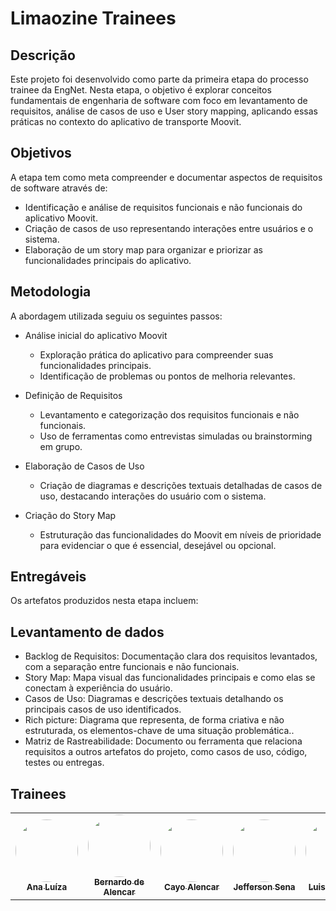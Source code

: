 # Limaozine Trainees

## Descrição
Este projeto foi desenvolvido como parte da primeira etapa do processo trainee da EngNet. Nesta etapa, o objetivo é explorar conceitos fundamentais de engenharia de software com foco em levantamento de requisitos, análise de casos de uso e User story mapping, aplicando essas práticas no contexto do aplicativo de transporte Moovit.

## Objetivos

A etapa tem como meta compreender e documentar aspectos de requisitos de software através de:

- Identificação e análise de requisitos funcionais e não funcionais do aplicativo Moovit.
- Criação de casos de uso representando interações entre usuários e o sistema.
- Elaboração de um story map para organizar e priorizar as funcionalidades principais do aplicativo.

## Metodologia

A abordagem utilizada seguiu os seguintes passos:

- Análise inicial do aplicativo Moovit
    - Exploração prática do aplicativo para compreender suas funcionalidades principais.
    - Identificação de problemas ou pontos de melhoria relevantes.

- Definição de Requisitos
    - Levantamento e categorização dos requisitos funcionais e não funcionais.
    - Uso de ferramentas como entrevistas simuladas ou brainstorming em grupo.

- Elaboração de Casos de Uso
    - Criação de diagramas e descrições textuais detalhadas de casos de uso, destacando interações do usuário com o sistema.

- Criação do Story Map
    - Estruturação das funcionalidades do Moovit em níveis de prioridade para evidenciar o que é essencial, desejável ou opcional.

## Entregáveis

Os artefatos produzidos nesta etapa incluem:
## Levantamento de dados

- Backlog de Requisitos: Documentação clara dos requisitos levantados, com a separação entre funcionais e não funcionais.
- Story Map: Mapa visual das funcionalidades principais e como elas se conectam à experiência do usuário.
- Casos de Uso: Diagramas e descrições textuais detalhando os principais casos de uso identificados.
- Rich picture: Diagrama que representa, de forma criativa e não estruturada, os elementos-chave de uma situação problemática..
- Matriz de Rastreabilidade: Documento ou ferramenta que relaciona requisitos a outros artefatos do projeto, como casos de uso, código, testes ou entregas.


## Trainees

<table>
  <tr>
    <td align="center"><a href="https://github.com/analufernanndess"><img style="border-radius: 50%;" src="https://github.com/analufernanndess.png" width="100px;" alt=""/><br /><sub><b>Ana Luíza</b></sub></a><br />
    <td align="center"><a href="https://github.com/bermardoo"><img style="border-radius: 50%;" src="https://github.com/bermardoo.png" width="100px;" alt=""/><br /><sub><b>Bernardo de Alencar</b></sub></a><br />
    <td align="center"><a href="https://github.com/Cayoalencar"><img style="border-radius: 50%;" src="https://github.com/Cayoalencar.png" width="100px;" alt=""/><br /><sub><b>Cayo Alencar</b></sub></a><br />
    <td align="center"><a href="https://github.com/JeffersonSenaa"><img style="border-radius: 50%;" src="https://github.com/JeffersonSenaa.png" width="100px;" alt=""/><br /><sub><b>Jefferson Sena</b></sub></a><br />
     <td align="center"><a href="https://github.com/Luis-Henrique05"><img style="border-radius: 50%;" src="https://github.com/Luis-Henrique05.png" width="100px;" alt=""/><br /><sub><b>Luis Henrique</b></sub></a><br />
  </tr>
</table>
